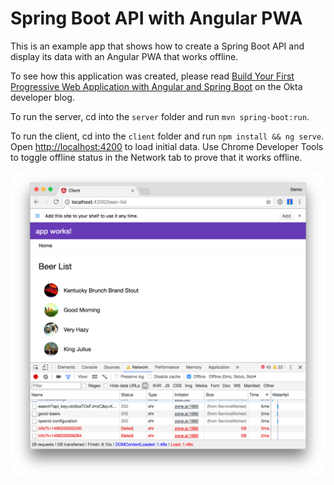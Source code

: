 # Spring Boot API with Angular PWA
 
This is an example app that shows how to create a Spring Boot API and display its data with an Angular PWA that works offline.

To see how this application was created, please read [Build Your First Progressive Web Application with Angular and Spring Boot](http://developer.okta.com/blog/2017/05/09/progressive-web-applications-with-angular-and-spring-boot) on the Okta developer blog.

To run the server, cd into the `server` folder and run `mvn spring-boot:run`.

To run the client, cd into the `client` folder and run `npm install && ng serve`. Open <http://localhost:4200> to load initial data. Use Chrome Developer Tools to toggle offline status in the Network tab to prove that it works offline.

![Offline baby!](static/offline-works.png)
